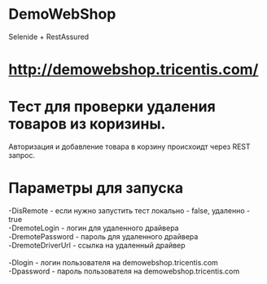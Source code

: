 # DemoWebShop
Selenide + RestAssured

# http://demowebshop.tricentis.com/
# Тест для проверки удаления товаров из коризины.
Авторизация и добавление товара в корзину происхоидт через REST запрос.

# Параметры для запуска

-DisRemote - если нужно запустить тест локально - false, удаленно - true <br>
-DremoteLogin - логин для удаленного драйвера<br>
-DremotePassword - пароль для удаленного драйвера<br>
-DremoteDriverUrl - ссылка на удаленный драйвер<br>
<br>
-Dlogin - логин пользователя на demowebshop.tricentis.com<br>
-Dpassword - пароль пользователя на demowebshop.tricentis.com<br>
